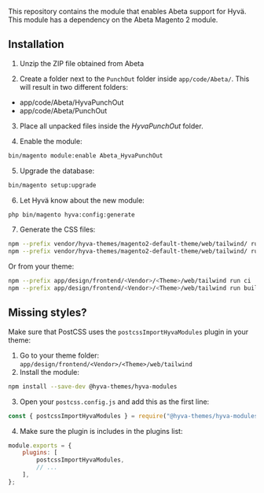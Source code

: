 This repository contains the module that enables Abeta support for Hyvä.
This module has a dependency on the Abeta Magento 2 module.

## Installation


1. Unzip the ZIP file obtained from Abeta

2. Create a folder next to the `PunchOut` folder inside `app/code/Abeta/`. This will result in two different folders:
- app/code/Abeta/HyvaPunchOut
- app/code/Abeta/PunchOut

3. Place all unpacked files inside the _HyvaPunchOut_ folder.

4. Enable the module:

```bash
bin/magento module:enable Abeta_HyvaPunchOut
```

5. Upgrade the database:

```bash
bin/magento setup:upgrade
```

6. Let Hyvä know about the new module:

```bash
php bin/magento hyva:config:generate
```

7. Generate the CSS files:

```bash
npm --prefix vendor/hyva-themes/magento2-default-theme/web/tailwind/ run ci
npm --prefix vendor/hyva-themes/magento2-default-theme/web/tailwind/ run build-prod
```

Or from your theme:

```bash
npm --prefix app/design/frontend/<Vendor>/<Theme>/web/tailwind run ci
npm --prefix app/design/frontend/<Vendor>/<Theme>/web/tailwind run build-prod
```

## Missing styles?

Make sure that PostCSS uses the `postcssImportHyvaModules` plugin in your theme:

1. Go to your theme folder: `app/design/frontend/<Vendor>/<Theme>/web/tailwind`
2. Install the module:
```bash
npm install --save-dev @hyva-themes/hyva-modules
```
3. Open your `postcss.config.js` and add this as the first line:
```js
const { postcssImportHyvaModules } = require("@hyva-themes/hyva-modules");
```
4. Make sure the plugin is includes in the plugins list:
```js
module.exports = {
    plugins: [
        postcssImportHyvaModules,
        // ...
    ],
};
```

